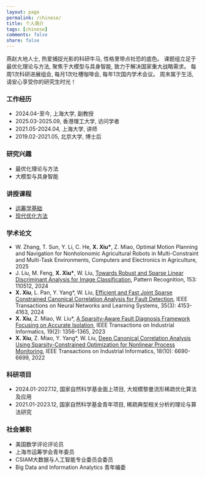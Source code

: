 ```yaml
---
layout: page
permalink: /chinese/
title: 个人简介
tags: [chinese]
comments: false
share: false
---
```


燕赵大地人士, 热爱捕捉光影的科研牛马, 性格里带点社恐的底色。
课题组立足于最优化理论与方法, 聚焦于大模型与具身智能, 致力于解决国家重大战略需求。
每周1次科研进展组会, 每月1次吐槽咖啡会, 每年1次国内学术会议。
周末属于生活, 请安心享受你的研究生时光！




### 工作经历
* 2024.04-至今, 上海大学, 副教授 <br>
* 2025.03-2025.09, 香港理工大学, 访问学者 <br>
* 2021.05-2024.04, 上海大学, 讲师 <br>
* 2019.02-2021.05, 北京大学, 博士后 <br>


### 研究兴趣
* 最优化理论与方法 <br>
* 大模型与具身智能 <br>


### 讲授课程
* <a href="https://xianchaoxiu.github.io/chinese/OR/" class="textlink" target="_blank"> 运筹学基础 </a><br>
* <a href="https://xianchaoxiu.github.io/chinese/OPT/" class="textlink" target="_blank"> 现代优化方法 </a><br>


 
### 学术论文
* W. Zhang, T. Sun, Y. Li, C. He, <b>X. Xiu*</b>, Z. Miao, Optimal Motion Planning and Navigation for Nonholonomic Agricultural Robots in Multi-Constraint and Multi-Task Environments, Computers and Electronics in Agriculture, 2025 <br>
* J. Liu, M. Feng, <b>X. Xiu*</b>, W. Liu, <a href="https://www.sciencedirect.com/science/article/abs/pii/S0031320324002632" class="textlink" target="_blank">Towards Robust and Sparse Linear Discriminant Analysis for Image Classification</a>, Pattern Recognition, 153: 110512, 2024 <br>
* <b>X. Xiu</b>, L. Pan, Y. Yang*, W. Liu, <a href="https://ieeexplore.ieee.org/document/9887978" class="textlink" target="_blank">Efficient and Fast Joint Sparse Constrained Canonical Correlation Analysis for Fault Detection</a>, IEEE Transactions on Neural Networks and Learning Systems, 35(3): 4153-4163, 2024 <br>
* <b>X. Xiu</b>, Z. Miao, W. Liu*, <a href="https://ieeexplore.ieee.org/abstract/document/9788040" class="textlink" target="_blank">A Sparsity-Aware Fault Diagnosis Framework Focusing on Accurate Isolation</a>, IEEE Transactions on Industrial Informatics, 19(2): 1356-1365, 2023 <br>
* <b>X. Xiu</b>, Z. Miao, Y. Yang*, W. Liu, <a href="https://ieeexplore.ieee.org/document/9583864" class="textlink" target="_blank">Deep Canonical Correlation Analysis Using Sparsity-Constrained Optimization for Nonlinear Process Monitoring</a>, IEEE Transactions on Industrial Informatics, 18(10): 6690-6699, 2022
  

### 科研项目
* 2024.01-2027.12, 国家自然科学基金面上项目, 大规模黎曼流形稀疏优化算法及应用 <br>
* 2021.01-2023.12, 国家自然科学基金青年项目, 稀疏典型相关分析的理论与算法研究 <br>


### 社会兼职
* 美国数学评论评论员 <br>
* 上海市运筹学会青年委员 <br>
* CSIAM大数据与人工智能专业委员会委员 <br>
* Big Data and Information Analytics 青年编委<br>
